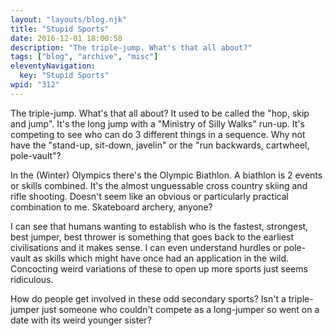 ```yaml
---
layout: "layouts/blog.njk"
title: "Stupid Sports"
date: 2016-12-01 18:00:58
description: "The triple-jump. What's that all about?"
tags: ["blog", "archive", "misc"]
eleventyNavigation:
  key: "Stupid Sports"
wpid: "312"
---
```


The triple-jump. What's that all about? It used to be called the "hop, skip and jump". It's the long jump with a "Ministry of Silly Walks" run-up. It's competing to see who can do 3 different things in a sequence. Why not have the "stand-up, sit-down, javelin" or the "run backwards, cartwheel, pole-vault"?

In the (Winter) Olympics there's the Olympic Biathlon. A biathlon is 2 events or skills combined. It's the almost unguessable cross country skiing and rifle shooting. Doesn't seem like an obvious or particularly practical combination to me. Skateboard archery, anyone?

I can see that humans wanting to establish who is the fastest, strongest, best jumper, best thrower is something that goes back to the earliest civilisations and it makes sense. I can even understand hurdles or pole-vault as skills which might have once had an application in the wild. Concocting weird variations of these to open up more sports just seems ridiculous.

How do people get involved in these odd secondary sports? Isn't a triple-jumper just someone who couldn't compete as a long-jumper so went on a date with its weird younger sister?
